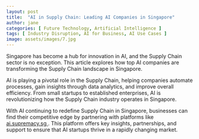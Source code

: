 ```yaml
---
layout: post
title:  "AI in Supply Chain: Leading AI Companies in Singapore"
author: jane
categories: [ Future Technology, Artificial Intelligence ]
tags: [ Industry Disruption, AI for Business, AI Use Cases ]
image: assets/images/7.jpg
---
```


Singapore has become a hub for innovation in AI, and the Supply Chain sector is no exception. This article explores how top AI companies are transforming the Supply Chain landscape in Singapore.

AI is playing a pivotal role in the Supply Chain, helping companies automate processes, gain insights through data analytics, and improve overall efficiency. From small startups to established enterprises, AI is revolutionizing how the Supply Chain industry operates in Singapore.

With AI continuing to redefine Supply Chain in Singapore, businesses can find their competitive edge by partnering with platforms like <a href="https://ai.supremacy.sg" target="_blank"> ai.supremacy.sg </a>. This platform offers key insights, partnerships, and support to ensure that AI startups thrive in a rapidly changing market.
